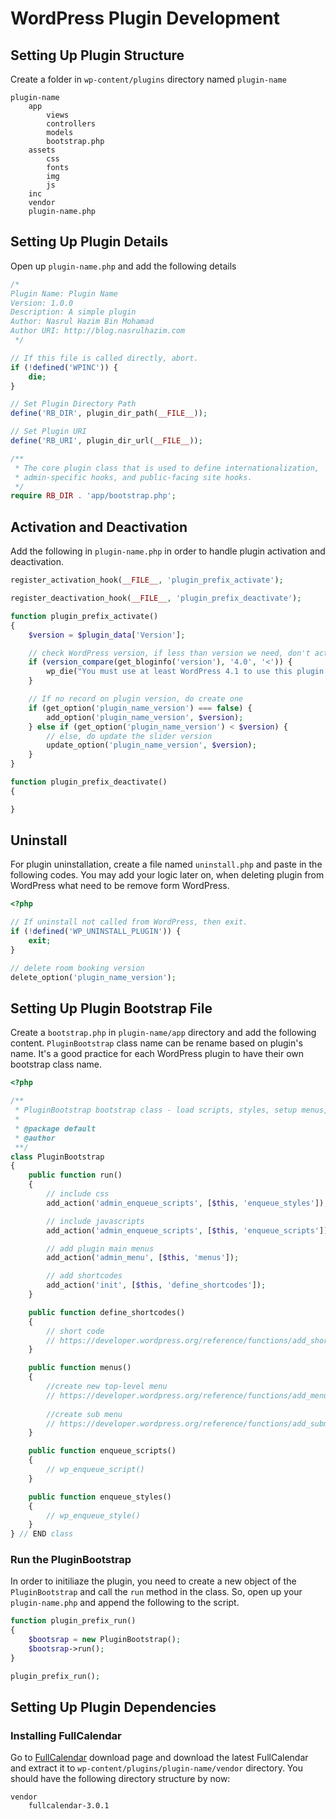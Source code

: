 # WordPress Plugin Development

## Setting Up Plugin Structure

Create a folder in `wp-content/plugins` directory named `plugin-name`

```
plugin-name
	app
		views
		controllers
		models
		bootstrap.php
	assets
		css
		fonts
		img
		js
	inc
	vendor
	plugin-name.php
```

## Setting Up Plugin Details

Open up `plugin-name.php` and add the following details

```php
/*
Plugin Name: Plugin Name
Version: 1.0.0
Description: A simple plugin 
Author: Nasrul Hazim Bin Mohamad
Author URI: http://blog.nasrulhazim.com
 */

// If this file is called directly, abort.
if (!defined('WPINC')) {
    die;
}

// Set Plugin Directory Path
define('RB_DIR', plugin_dir_path(__FILE__));

// Set Plugin URI
define('RB_URI', plugin_dir_url(__FILE__));

/**
 * The core plugin class that is used to define internationalization,
 * admin-specific hooks, and public-facing site hooks.
 */
require RB_DIR . 'app/bootstrap.php';
```

## Activation and Deactivation

Add the following in `plugin-name.php` in order to handle plugin activation and deactivation.

```php
register_activation_hook(__FILE__, 'plugin_prefix_activate');

register_deactivation_hook(__FILE__, 'plugin_prefix_deactivate');

function plugin_prefix_activate()
{
    $version = $plugin_data['Version'];

    // check WordPress version, if less than version we need, don't activate
    if (version_compare(get_bloginfo('version'), '4.0', '<')) {
        wp_die("You must use at least WordPress 4.1 to use this plugin!");
    }

    // If no record on plugin version, do create one
    if (get_option('plugin_name_version') === false) {
        add_option('plugin_name_version', $version);
    } else if (get_option('plugin_name_version') < $version) {
        // else, do update the slider version
        update_option('plugin_name_version', $version);
    }
}

function plugin_prefix_deactivate()
{

}
```

## Uninstall

For plugin uninstallation, create a file named `uninstall.php` and paste in the following codes. You may add your logic later on, when deleting plugin from WordPress what need to be remove form WordPress.

```php
<?php

// If uninstall not called from WordPress, then exit.
if (!defined('WP_UNINSTALL_PLUGIN')) {
    exit;
}

// delete room booking version
delete_option('plugin_name_version');
```

## Setting Up Plugin Bootstrap File

Create a `bootstrap.php` in `plugin-name/app` directory and add the following content. `PluginBootstrap` class name can be rename based on plugin's name. It's a good practice for each WordPress plugin to have their own bootstrap class name.

```php
<?php

/**
 * PluginBootstrap bootstrap class - load scripts, styles, setup menus, shortcodes, define pages
 *
 * @package default
 * @author
 **/
class PluginBootstrap
{
    public function run()
    {
        // include css
        add_action('admin_enqueue_scripts', [$this, 'enqueue_styles']);

        // include javascripts
        add_action('admin_enqueue_scripts', [$this, 'enqueue_scripts']);

        // add plugin main menus
        add_action('admin_menu', [$this, 'menus']);

        // add shortcodes
        add_action('init', [$this, 'define_shortcodes']);
    }

    public function define_shortcodes()
    {
        // short code
        // https://developer.wordpress.org/reference/functions/add_shortcode/
    }

    public function menus()
    {
        //create new top-level menu
        // https://developer.wordpress.org/reference/functions/add_menu_page/
        
        //create sub menu
        // https://developer.wordpress.org/reference/functions/add_submenu_page/
    }

    public function enqueue_scripts()
    {
        // wp_enqueue_script()
    }

    public function enqueue_styles()
    {
        // wp_enqueue_style()
    }
} // END class
```

### Run the PluginBootstrap

In order to initiliaze the plugin, you need to create a new object of the `PluginBootstrap` and call the `run` method in the class. So, open up your `plugin-name.php` and append the following to the script.

```php
function plugin_prefix_run()
{
    $bootsrap = new PluginBootstrap();
    $bootsrap->run();
}

plugin_prefix_run();
```

## Setting Up Plugin Dependencies

### Installing FullCalendar

Go to [FullCalendar](https://fullcalendar.io/download/) download page and download the latest FullCalendar and extract it to `wp-content/plugins/plugin-name/vendor` directory. You should have the following directory structure by now:

```
vendor
	fullcalendar-3.0.1
```